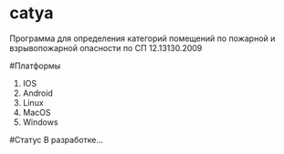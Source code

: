 # catya
Программа для определения категорий помещений по пожарной и взрывопожарной опасности по СП 12.13130.2009

#Платформы
1. IOS
2. Android
3. Linux
4. MacOS
5. Windows

#Статус
В разработке...
